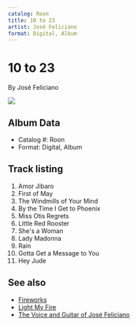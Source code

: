 ```yaml
---
catalog: Roon
title: 10 to 23
artist: José Feliciano
format: Digital, Album
---
```


# 10 to 23

By José Feliciano

![](../../assets/albumcovers/José_Feliciano-10_to_23.png)

## Album Data

- Catalog #: Roon
- Format: Digital, Album


## Track listing


1. Amor Jibaro
2. First of May
3. The Windmills of Your Mind
4. By the Time I Get to Phoenix
5. Miss Otis Regrets
6. Little Red Rooster
7. She's a Woman
8. Lady Madonna
9. Rain
10. Gotta Get a Message to You
11. Hey Jude


## See also

- [Fireworks](Fireworks.md)
- [Light My Fire](Light_My_Fire.md)
- [The Voice and Guitar of José Feliciano](The_Voice_and_Guitar_of_José_Feliciano.md)

